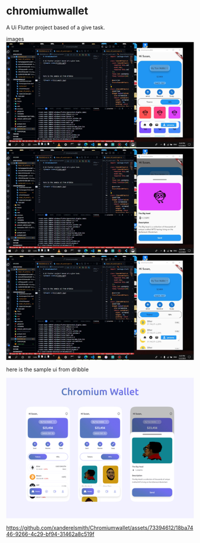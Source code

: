 # chromiumwallet

A Ui Flutter project based of a give task.

images
![Sample ui](image1.jpg)
![Sample ui](image2.jpg)
![Sample ui](image3.jpg)




here is the sample ui from dribble

![Sample ui](uisample.jpg)

https://github.com/xanderelsmith/Chromiumwallet/assets/73394612/18ba7446-9266-4c29-bf94-31462a8c519f








